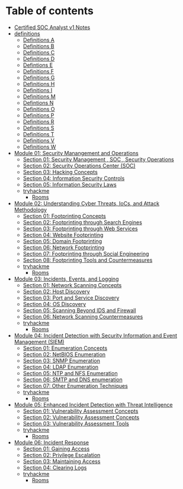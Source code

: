 # Table of contents

* [Certified SOC Analyst v1 Notes](README.md)
* [definitions](definitions/README.md)
  * [Definitions A](definitions/definitions_A.md)
  * [Definitions B](definitions/definitions_B.md)
  * [Definitions C](definitions/definitions_C.md)
  * [Definitions D](definitions/definitions_D.md)
  * [Defintions E](definitions/definitions_E.md)
  * [Definitions F](definitions/definitions_F.md)
  * [Definitions G](definitions/definitions_G.md)
  * [Definitions H](definitions/definitions_H.md)
  * [Definitions I](definitions/definitions_I.md)
  * [Definitions M](definitions/definitions_M.md)
  * [Defintions N](definitions/definitions_N.md)
  * [Definitions O](definitions/definitions_O.md)
  * [Definitions P](definitions/definitions_P.md)
  * [Definitions R](definitions/definitions_R.md)
  * [Definitions S](definitions/definitions_S.md)
  * [Definitions T](definitions/definitions_T.md)
  * [Definitions V](definitions/definitions_V.md)
  * [Definitions W](definitions/definitions_W.md)
* [Module 01: Security Manangement and Operations](<module_01_Security Operations and Management/README.md>)
  * [Section 01: Security Management , SOC , Security Operations](<module_01_Security Operations and Management/01_SecurityManagement.md>)
  * [Section 02: Security Operations Center (SOC)](<module_01_Security Operations and Management/02_SOC.md>)
  * [Section 03: Hacking Concepts](<module_01_Security Operations and Management/03_hacking_concepts.md>)
  * [Section 04: Information Security Controls](<module_01_Security Operations and Management/04_information_security_controls.md>)
  * [Section 05: Information Security Laws](<module_01_Security Operations and Management/05_information_security_laws.md>)
  * [tryhackme](module_01_security-operations-and-management/tryhackme/README.md)
    * [Rooms](<module_01_Security Operations and Management/tryhackme/rooms.md>)
* [Module 02: Understanding Cyber Threats, IoCs, and Attack Methodology](<module_02_Understanding Cyber Threats, IoCs, and Attack Methodology/README.md>)
  * [Section 01: Footprinting Concepts](<module_02_Understanding Cyber Threats, IoCs, and Attack Methodology/01_footprinting_concepts.md>)
  * [Section 02: Footprinting through Search Engines](<module_02_Understanding Cyber Threats, IoCs, and Attack Methodology/02_footprinting_through_search_engines.md>)
  * [Section 03: Footprinting through Web Services](<module_02_Understanding Cyber Threats, IoCs, and Attack Methodology/03_footprinting_through_web_services.md>)
  * [Section 04: Website Footprinting](<module_02_Understanding Cyber Threats, IoCs, and Attack Methodology/04_website_footprinting.md>)
  * [Section 05: Domain Footprinting](<module_02_Understanding Cyber Threats, IoCs, and Attack Methodology/05_domain_footprinting.md>)
  * [Section 06: Network Footprinting](<module_02_Understanding Cyber Threats, IoCs, and Attack Methodology/06_network_footprinting.md>)
  * [Section 07: Footprinting through Social Engineering](<module_02_Understanding Cyber Threats, IoCs, and Attack Methodology/07_footprinting_through_social_engineering.md>)
  * [Section 08: Footprinting Tools and Countermeasures](<module_02_Understanding Cyber Threats, IoCs, and Attack Methodology/08_footprinting_tools_and_countermeasures.md>)
  * [tryhackme](module_02_understanding-cyber-threats-iocs-and-attack-methodology/tryhackme/README.md)
    * [Rooms](<module_02_Understanding Cyber Threats, IoCs, and Attack Methodology/tryhackme/rooms.md>)
* [Module 03: Incidents, Events, and Logging](<module_03_Incidents, Events, and Logging/README.md>)
  * [Section 01: Network Scanning Concepts](<module_03_Incidents, Events, and Logging/01_network_scanning_concepts.md>)
  * [Section 02: Host Discovery](<module_03_Incidents, Events, and Logging/02_host_discovery.md>)
  * [Section 03: Port and Service Discovery](<module_03_Incidents, Events, and Logging/03_port_and_service_discovery.md>)
  * [Section 04: OS Discovery](<module_03_Incidents, Events, and Logging/04_os_discovery.md>)
  * [Section 05: Scanning Beyond IDS and Firewall](<module_03_Incidents, Events, and Logging/05_scanning_beyond_ids_and_firewall.md>)
  * [Section 06: Network Scanning Countermeasures](<module_03_Incidents, Events, and Logging/06_network_scanning_countermeasures.md>)
  * [tryhackme](module_03_incidents-events-and-logging/tryhackme/README.md)
    * [Rooms](<module_03_Incidents, Events, and Logging/tryhackme/rooms.md>)
* [Module 04: Incident Detection with Security Information and Event Management (SIEM)](<module_04_Incident Detection with Security Information and Event Management (SIEM)/README.md>)
  * [Section 01: Enumeration Concepts](<module_04_Incident Detection with Security Information and Event Management (SIEM)/01_enumeration_concepts.md>)
  * [Section 02: NetBIOS Enumeration](<module_04_Incident Detection with Security Information and Event Management (SIEM)/02_netbios_enumeration.md>)
  * [Section 03: SNMP Enumeration](<module_04_Incident Detection with Security Information and Event Management (SIEM)/03_snmp_enumeration.md>)
  * [Section 04: LDAP Enumeration](<module_04_Incident Detection with Security Information and Event Management (SIEM)/04_ldap_enumeration.md>)
  * [Section 05: NTP and NFS Enumeration](<module_04_Incident Detection with Security Information and Event Management (SIEM)/05_ntp_and_nfs_enumeration.md>)
  * [Section 06: SMTP and DNS enumeration](<module_04_Incident Detection with Security Information and Event Management (SIEM)/06_smtp_and_dns_enumeration.md>)
  * [Section 07: Other Enumeration Techniques](<module_04_Incident Detection with Security Information and Event Management (SIEM)/07_other_enumeration_techniques.md>)
  * [tryhackme](module_04_incident-detection-with-security-information-and-event-management-siem/tryhackme/README.md)
    * [Rooms](<module_04_Incident Detection with Security Information and Event Management (SIEM)/tryhackme/rooms.md>)
* [Module 05: Enhanced Incident Detection with Threat Intelligence](<module_05_Enhanced Incident Detection with Threat Intelligence/README.md>)
  * [Section 01: Vulnerability Assessment Concepts](<module_05_Enhanced Incident Detection with Threat Intelligence/01_vulnerability_assessment_concepts.md>)
  * [Section 02: Vulnerability Assessment Concepts](<module_05_Enhanced Incident Detection with Threat Intelligence/02_vulnerability_classification.md>)
  * [Section 03: Vulnerability Assessment Tools](<module_05_Enhanced Incident Detection with Threat Intelligence/03_vulnerability_assessment_tools.md>)
  * [tryhackme](module_05_enhanced-incident-detection-with-threat-intelligence/tryhackme/README.md)
    * [Rooms](<module_05_Enhanced Incident Detection with Threat Intelligence/tryhackme/rooms.md>)
* [Module 06: Incident Response](<module_06_Incident Response/README.md>)
  * [Section 01: Gaining Access](<module_06_Incident Response/01_gaining_access.md>)
  * [Section 02: Privilege Escalation](<module_06_Incident Response/02_privilege_escalation.md>)
  * [Section 03: Maintaining Access](<module_06_Incident Response/03_maintaining_access.md>)
  * [Section 04: Clearing Logs](<module_06_Incident Response/04_clearing_logs.md>)
  * [tryhackme](module_06_incident-response/tryhackme/README.md)
    * [Rooms](<module_06_Incident Response/tryhackme/rooms.md>)
